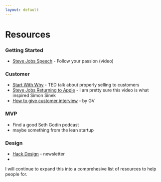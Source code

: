 ```yaml
---
layout: default
---
```



# Resources


### Getting Started

* [Steve Jobs Speech] - Follow your passion (video)


### Customer

* [Start With Why] - TED talk about properly selling to customers
* [Steve Jobs Returning to Apple] - I am pretty sure this video is what inspired Simon Sinek
* [How to give customer interview] - by GV

### MVP

* Find a good Seth Godin podcast
* maybe something from the lean startup

### Design
* [Hack Design] - newsletter
* 

I will continue to expand this into a comprehesive list of resources to help people for.

   [Start With Why]: <https://www.youtube.com/watch?v=sioZd3AxmnE>
   [Steve Jobs Speech]: <https://www.youtube.com/watch?v=D1R-jKKp3NA>
   [Lean Startup]: <http://theleanstartup.com>
   [Steve Jobs Returning to Apple]: <https://www.youtube.com/watch?v=keCwRdbwNQY>
   [How to give customer interview]: <https://www.youtube.com/watch?v=U9ZG19XTbd4>
   [Hack Design]: <https://hackdesign.org/>
